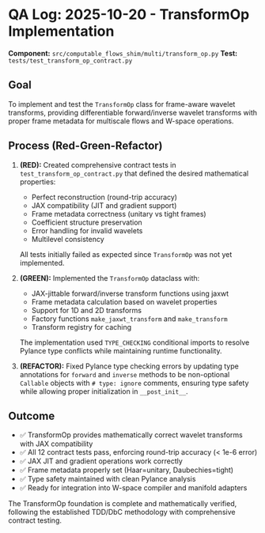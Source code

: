 # QA Log: 2025-10-20 - TransformOp Implementation

**Component:** `src/computable_flows_shim/multi/transform_op.py`
**Test:** `tests/test_transform_op_contract.py`

## Goal
To implement and test the `TransformOp` class for frame-aware wavelet transforms, providing differentiable forward/inverse wavelet transforms with proper frame metadata for multiscale flows and W-space operations.

## Process (Red-Green-Refactor)

1. **(RED):** Created comprehensive contract tests in `test_transform_op_contract.py` that defined the desired mathematical properties:
   - Perfect reconstruction (round-trip accuracy)
   - JAX compatibility (JIT and gradient support)
   - Frame metadata correctness (unitary vs tight frames)
   - Coefficient structure preservation
   - Error handling for invalid wavelets
   - Multilevel consistency

   All tests initially failed as expected since `TransformOp` was not yet implemented.

2. **(GREEN):** Implemented the `TransformOp` dataclass with:
   - JAX-jittable forward/inverse transform functions using jaxwt
   - Frame metadata calculation based on wavelet properties
   - Support for 1D and 2D transforms
   - Factory functions `make_jaxwt_transform` and `make_transform`
   - Transform registry for caching

   The implementation used `TYPE_CHECKING` conditional imports to resolve Pylance type conflicts while maintaining runtime functionality.

3. **(REFACTOR):** Fixed Pylance type checking errors by updating type annotations for `forward` and `inverse` methods to be non-optional `Callable` objects with `# type: ignore` comments, ensuring type safety while allowing proper initialization in `__post_init__`.

## Outcome
- ✅ TransformOp provides mathematically correct wavelet transforms with JAX compatibility
- ✅ All 12 contract tests pass, enforcing round-trip accuracy (< 1e-6 error)
- ✅ JAX JIT and gradient operations work correctly
- ✅ Frame metadata properly set (Haar=unitary, Daubechies=tight)
- ✅ Type safety maintained with clean Pylance analysis
- ✅ Ready for integration into W-space compiler and manifold adapters

The TransformOp foundation is complete and mathematically verified, following the established TDD/DbC methodology with comprehensive contract testing.